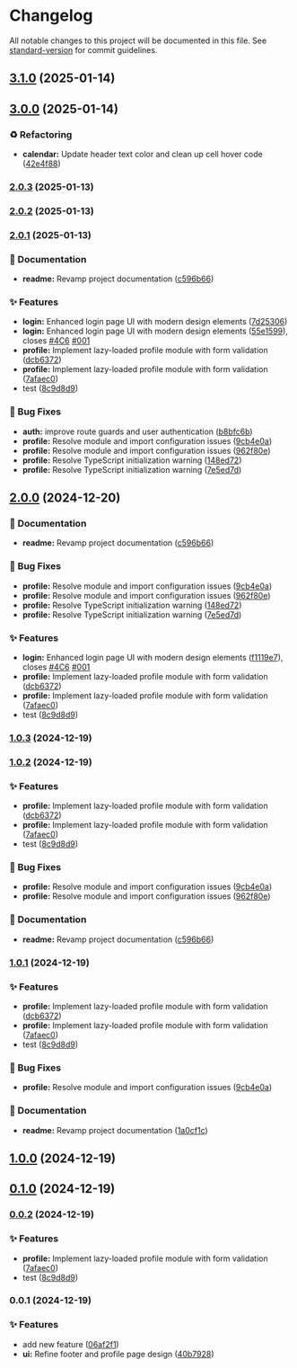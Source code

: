 # Changelog

All notable changes to this project will be documented in this file. See [standard-version](https://github.com/conventional-changelog/standard-version) for commit guidelines.

## [3.1.0](https://github.com/Kocsis-Hernyik-Solutions/VocationTracker/compare/v3.0.0...v3.1.0) (2025-01-14)

## [3.0.0](https://github.com/Kocsis-Hernyik-Solutions/VocationTracker/compare/v2.0.3...v3.0.0) (2025-01-14)


### ♻️ Refactoring

* **calendar:** Update header text color and clean up cell hover code ([42e4f88](https://github.com/Kocsis-Hernyik-Solutions/VocationTracker/commit/42e4f88049e1ee0a603d0898a09ced57f174d58f))

### [2.0.3](https://github.com/Kocsis-Hernyik-Solutions/VocationTracker/compare/v2.0.2...v2.0.3) (2025-01-13)

### [2.0.2](https://github.com/Kocsis-Hernyik-Solutions/VocationTracker/compare/v2.0.1...v2.0.2) (2025-01-13)

### [2.0.1](https://github.com/Kocsis-Hernyik-Solutions/VocationTracker/compare/v0.0.1...v2.0.1) (2025-01-13)


### 📝 Documentation

* **readme:** Revamp project documentation ([c596b66](https://github.com/Kocsis-Hernyik-Solutions/VocationTracker/commit/c596b66e010d90e0dca8d402f9582dc3ba0817ec))


### ✨ Features

* **login:** Enhanced login page UI with modern design elements ([7d25306](https://github.com/Kocsis-Hernyik-Solutions/VocationTracker/commit/7d25306a205abb5ba73b6b00e8db3668fdad8ba5))
* **login:** Enhanced login page UI with modern design elements ([55e1599](https://github.com/Kocsis-Hernyik-Solutions/VocationTracker/commit/55e159909701b28650e5369baf20a50c381c38b1)), closes [#4C6](https://github.com/Kocsis-Hernyik-Solutions/VocationTracker/issues/4C6) [#001](https://github.com/Kocsis-Hernyik-Solutions/VocationTracker/issues/001)
* **profile:** Implement lazy-loaded profile module with form validation ([dcb6372](https://github.com/Kocsis-Hernyik-Solutions/VocationTracker/commit/dcb637264efb0bd5cdc098090986e5b1e2a7fcbf))
* **profile:** Implement lazy-loaded profile module with form validation ([7afaec0](https://github.com/Kocsis-Hernyik-Solutions/VocationTracker/commit/7afaec0a054503adb5e3f91e0706d033434b3c49))
* test ([8c9d8d9](https://github.com/Kocsis-Hernyik-Solutions/VocationTracker/commit/8c9d8d9345af36bd1c17857e39c01740d6288ffc))


### 🐛 Bug Fixes

* **auth:** improve route guards and user authentication ([b8bfc6b](https://github.com/Kocsis-Hernyik-Solutions/VocationTracker/commit/b8bfc6bd82c7541a45db23e9f9596c022b03c017))
* **profile:** Resolve module and import configuration issues ([9cb4e0a](https://github.com/Kocsis-Hernyik-Solutions/VocationTracker/commit/9cb4e0a85ca2c170b3cd92517eb1ef83b34d5b28))
* **profile:** Resolve module and import configuration issues  ([962f80e](https://github.com/Kocsis-Hernyik-Solutions/VocationTracker/commit/962f80ef74c012b35d99886b40b9531b3838610a))
* **profile:** Resolve TypeScript initialization warning ([148ed72](https://github.com/Kocsis-Hernyik-Solutions/VocationTracker/commit/148ed72c5a76cfd306cd0588b0db2830eb9a5ef4))
* **profile:** Resolve TypeScript initialization warning ([7e5ed7d](https://github.com/Kocsis-Hernyik-Solutions/VocationTracker/commit/7e5ed7d17e0c25cb1d5b691b1541a24af529fec8))

## [2.0.0](https://github.com/Kocsis-Hernyik-Solutions/VocationTracker/compare/v0.0.1...v2.0.0) (2024-12-20)


### 📝 Documentation

* **readme:** Revamp project documentation ([c596b66](https://github.com/Kocsis-Hernyik-Solutions/VocationTracker/commit/c596b66e010d90e0dca8d402f9582dc3ba0817ec))


### 🐛 Bug Fixes

* **profile:** Resolve module and import configuration issues ([9cb4e0a](https://github.com/Kocsis-Hernyik-Solutions/VocationTracker/commit/9cb4e0a85ca2c170b3cd92517eb1ef83b34d5b28))
* **profile:** Resolve module and import configuration issues  ([962f80e](https://github.com/Kocsis-Hernyik-Solutions/VocationTracker/commit/962f80ef74c012b35d99886b40b9531b3838610a))
* **profile:** Resolve TypeScript initialization warning ([148ed72](https://github.com/Kocsis-Hernyik-Solutions/VocationTracker/commit/148ed72c5a76cfd306cd0588b0db2830eb9a5ef4))
* **profile:** Resolve TypeScript initialization warning ([7e5ed7d](https://github.com/Kocsis-Hernyik-Solutions/VocationTracker/commit/7e5ed7d17e0c25cb1d5b691b1541a24af529fec8))


### ✨ Features

* **login:** Enhanced login page UI with modern design elements ([f1119e7](https://github.com/Kocsis-Hernyik-Solutions/VocationTracker/commit/f1119e7ee87f4437aa2582723d197d6b60b0e07e)), closes [#4C6](https://github.com/Kocsis-Hernyik-Solutions/VocationTracker/issues/4C6) [#001](https://github.com/Kocsis-Hernyik-Solutions/VocationTracker/issues/001)
* **profile:** Implement lazy-loaded profile module with form validation ([dcb6372](https://github.com/Kocsis-Hernyik-Solutions/VocationTracker/commit/dcb637264efb0bd5cdc098090986e5b1e2a7fcbf))
* **profile:** Implement lazy-loaded profile module with form validation ([7afaec0](https://github.com/Kocsis-Hernyik-Solutions/VocationTracker/commit/7afaec0a054503adb5e3f91e0706d033434b3c49))
* test ([8c9d8d9](https://github.com/Kocsis-Hernyik-Solutions/VocationTracker/commit/8c9d8d9345af36bd1c17857e39c01740d6288ffc))

### [1.0.3](https://github.com/Kocsis-Hernyik-Solutions/VocationTracker/compare/v1.0.2...v1.0.3) (2024-12-19)

### [1.0.2](https://github.com/Kocsis-Hernyik-Solutions/VocationTracker/compare/v0.0.1...v1.0.2) (2024-12-19)


### ✨ Features

* **profile:** Implement lazy-loaded profile module with form validation ([dcb6372](https://github.com/Kocsis-Hernyik-Solutions/VocationTracker/commit/dcb637264efb0bd5cdc098090986e5b1e2a7fcbf))
* **profile:** Implement lazy-loaded profile module with form validation ([7afaec0](https://github.com/Kocsis-Hernyik-Solutions/VocationTracker/commit/7afaec0a054503adb5e3f91e0706d033434b3c49))
* test ([8c9d8d9](https://github.com/Kocsis-Hernyik-Solutions/VocationTracker/commit/8c9d8d9345af36bd1c17857e39c01740d6288ffc))


### 🐛 Bug Fixes

* **profile:** Resolve module and import configuration issues ([9cb4e0a](https://github.com/Kocsis-Hernyik-Solutions/VocationTracker/commit/9cb4e0a85ca2c170b3cd92517eb1ef83b34d5b28))
* **profile:** Resolve module and import configuration issues  ([962f80e](https://github.com/Kocsis-Hernyik-Solutions/VocationTracker/commit/962f80ef74c012b35d99886b40b9531b3838610a))


### 📝 Documentation

* **readme:** Revamp project documentation ([c596b66](https://github.com/Kocsis-Hernyik-Solutions/VocationTracker/commit/c596b66e010d90e0dca8d402f9582dc3ba0817ec))

### [1.0.1](https://github.com/Kocsis-Hernyik-Solutions/VocationTracker/compare/v0.0.1...v1.0.1) (2024-12-19)


### ✨ Features

* **profile:** Implement lazy-loaded profile module with form validation ([dcb6372](https://github.com/Kocsis-Hernyik-Solutions/VocationTracker/commit/dcb637264efb0bd5cdc098090986e5b1e2a7fcbf))
* **profile:** Implement lazy-loaded profile module with form validation ([7afaec0](https://github.com/Kocsis-Hernyik-Solutions/VocationTracker/commit/7afaec0a054503adb5e3f91e0706d033434b3c49))
* test ([8c9d8d9](https://github.com/Kocsis-Hernyik-Solutions/VocationTracker/commit/8c9d8d9345af36bd1c17857e39c01740d6288ffc))


### 🐛 Bug Fixes

* **profile:** Resolve module and import configuration issues ([9cb4e0a](https://github.com/Kocsis-Hernyik-Solutions/VocationTracker/commit/9cb4e0a85ca2c170b3cd92517eb1ef83b34d5b28))


### 📝 Documentation

* **readme:** Revamp project documentation ([1a0cf1c](https://github.com/Kocsis-Hernyik-Solutions/VocationTracker/commit/1a0cf1c6413a76f205a561ce9d35095085ae946e))

## [1.0.0](https://github.com/Kocsis-Hernyik-Solutions/VocationTracker/compare/v0.1.0...v1.0.0) (2024-12-19)

## [0.1.0](https://github.com/Kocsis-Hernyik-Solutions/VocationTracker/compare/v0.0.2...v0.1.0) (2024-12-19)

### [0.0.2](https://github.com/Kocsis-Hernyik-Solutions/VocationTracker/compare/v0.0.1...v0.0.2) (2024-12-19)


### ✨ Features

* **profile:** Implement lazy-loaded profile module with form validation ([7afaec0](https://github.com/Kocsis-Hernyik-Solutions/VocationTracker/commit/7afaec0a054503adb5e3f91e0706d033434b3c49))
* test ([8c9d8d9](https://github.com/Kocsis-Hernyik-Solutions/VocationTracker/commit/8c9d8d9345af36bd1c17857e39c01740d6288ffc))

### 0.0.1 (2024-12-19)


### ✨ Features

* add new feature ([06af2f1](https://github.com/Kocsis-Hernyik-Solutions/VocationTracker/commit/06af2f1673895ed3614cc414261ef29ea26b1da2))
* **ui:** Refine footer and profile page design ([40b7928](https://github.com/Kocsis-Hernyik-Solutions/VocationTracker/commit/40b79282d126ed71aa66287399b17fd6f82ae01a))
